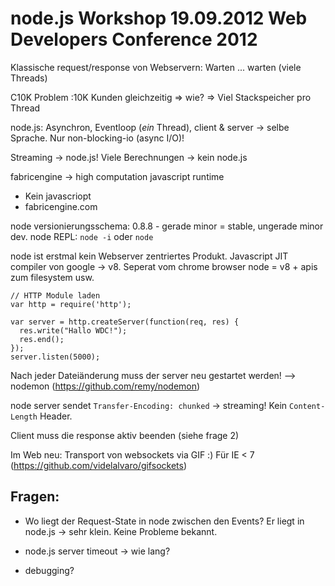 # node.js Workshop 19.09.2012 Web Developers Conference 2012

Klassische request/response von Webservern: Warten ... warten (viele Threads)

C10K Problem :10K Kunden gleichzeitig => wie? => Viel Stackspeicher pro Thread

node.js: Asynchron, Eventloop (*ein* Thread), client & server -> selbe Sprache.
Nur non-blocking-io (async I/O)!

Streaming -> node.js!
Viele Berechnungen -> kein node.js

fabricengine -> high computation javascript runtime
- Kein javascriopt
- fabricengine.com

node versionierungsschema: 0.8.8 - gerade minor = stable, ungerade minor dev.
node REPL: `node -i` oder `node`

node ist erstmal kein Webserver zentriertes Produkt.
Javascript JIT compiler von google -> v8. Seperat vom chrome browser
node = v8 + apis zum filesystem usw.

```
// HTTP Module laden
var http = require('http');

var server = http.createServer(function(req, res) {
  res.write("Hallo WDC!");
  res.end();
});
server.listen(5000);
```

Nach jeder Dateiänderung muss der server neu gestartet werden!
--> nodemon (https://github.com/remy/nodemon)

node server sendet `Transfer-Encoding: chunked` -> streaming!
Kein `Content-Length` Header.

Client muss die response aktiv beenden (siehe frage 2)

Im Web neu: Transport von websockets via GIF :) Für IE < 7 (https://github.com/videlalvaro/gifsockets)

## Fragen:
- Wo liegt der Request-State in node zwischen den Events?
  Er liegt in node.js -> sehr klein. Keine Probleme bekannt.

- node.js server timeout -> wie lang?
- debugging?
